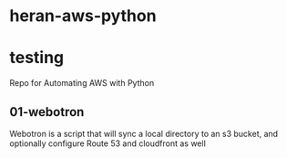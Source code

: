 # heran-aws-python
# testing
Repo for Automating AWS with Python

## 01-webotron

Webotron is a script that will sync a local directory to an s3 bucket, and optionally configure Route 53 and cloudfront as well
